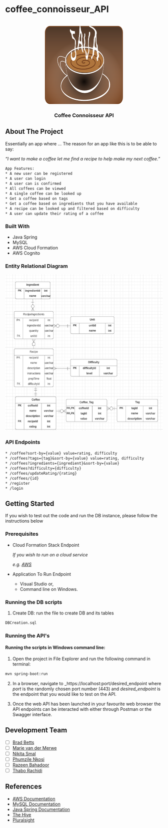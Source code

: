 # coffee_connoisseur_API
<!-- PROJECT LOGO -->
<br />
<div align="center">
  <img src="logo.jpg" alt="Logo" width="250" height="250">

<h3 align="center">Coffee Connoisseur API</h3>

  <p align="center">
    
  </p>
</div>

<!-- ABOUT THE PROJECT -->
## About The Project
Essentially an app where ...
The reason for an app like this is to be able to say:

_“I want to make a coffee let me find a recipe to help make my next coffee.”_

```
App Features: 
* A new user can be registered
* A user can login
* A user can is confirmed
* All coffees can be viewed
* A single coffee can be looked up
* Get a coffee based on tags
* Get a coffee based on ingredients that you have available
* A recipe can be looked up and filtered based on difficulty
* A user can update their rating of a coffee
```

### Built With

* Java Spring
* MySQL
* AWS Cloud Formation
* AWS Cognito

<!-- ERD UPLOAD -->
### Entity Relational Diagram
 <img src="ERD.jpg" alt="ERD" width="1000" height="500">

 <!-- API ENDPOINTS-->
 ### API Endpoints
 ```
 * /coffee?sort-by={value} value=rating, difficulty
 * /coffees?tags={tag}&sort-by={value} value=rating, difficulty
 * /coffees?ingredients={ingredient}&sort-by={value}
 * /coffees?difficulty={difficulty}
 * /coffees/updateRating/{rating}
 * /coffees/{id}
 * /register
 * /login
 ```
 
<!-- GETTING STARTED -->
## Getting Started

If you wish to test out the code and run the DB instance, please follow the instructions below

### Prerequisites

* Cloud Formation Stack Endpoint

  _If you wish to run on a cloud service_
  
  _e.g. [AWS](https://bbd-internal-sso.awsapps.com/start#)_

* Application To Run Endpoint
  - Visual Studio or,
  - Command line on Windows.


### Running the DB scripts

1. Create DB: run the file to create DB and its tables
```sh
DBCreation.sql
```

### Running the API's

#### Running the scripts in Windows command line:
1. Open the project in File Explorer and run the following command in terminal:
```sh
mvn spring-boot:run
```

2. In a browser, navigate to 
_https://localhost:port/desired_endpoint
where _port_ is the randomly chosen port number (443) and _desired_endpoint_ is the endpoint that you would like to test on the API.

3. Once the web API has been launched in your favourite web browser the API endpoints can be interacted with either through Postman or the Swagger interface.
 
<!-- MEET THE TEAM -->
## Development Team

- [ ] [Brad Betts]()
- [ ] [Marie van der Merwe]()
- [ ] [Nikita Smal](https://github.com/nikitasmal)
- [ ] [Phumzile Nkosi](https://github.com/PhumzileNkosi)
- [ ] [Razeen Bahadoor](https://github.com/SparklingCouscous)
- [ ] [Thabo Rachidi]()

<!-- REFERENCES -->
## References

* [AWS Documentation](https://docs.aws.amazon.com/)
* [MySQL Documentation](https://dev.mysql.com/doc/)
* [Java Spring Documentation](https://docs.spring.io/spring-framework/docs/current/reference/html/)
* [The Hive](https://the-hive.bbd.co.za/)
* [Pluralsight](https://app.pluralsight.com/)
